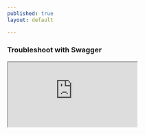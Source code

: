 ```yaml
---
published: true
layout: default

---
```

### Troubleshoot with Swagger

<iframe id="inlineFrameExample"
    title="Inline Frame Example"
    width=inherit;
    height=auto;
    src="https://editor.swagger.io/">
</iframe>

<body id="overview"></body>
